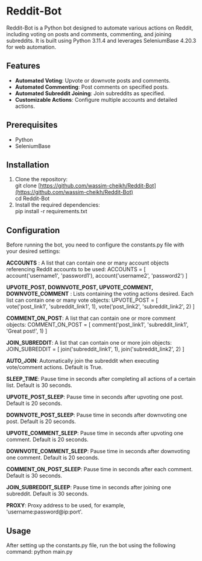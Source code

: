 # Reddit-Bot

Reddit-Bot is a Python bot designed to automate various actions on Reddit, including voting on posts and comments, commenting, and joining subreddits. It is built using Python 3.11.4 and leverages SeleniumBase 4.20.3 for web automation.

## Features

- **Automated Voting**: Upvote or downvote posts and comments.
- **Automated Commenting**: Post comments on specified posts.
- **Automated Subreddit Joining**: Join subreddits as specified.
- **Customizable Actions**: Configure multiple accounts and detailed actions.

## Prerequisites

- Python 
- SeleniumBase 

## Installation

1. Clone the repository:<br>
   git clone [https://github.com/wassim-cheikh/Reddit-Bot](https://github.com/wassim-cheikh/Reddit-Bot)<br>
   cd Reddit-Bot
2. Install the required dependencies:<br>
    pip install -r requirements.txt

## Configuration

Before running the bot, you need to configure the constants.py file with your desired settings:

**ACCOUNTS** : A list that can contain one or many account objects referencing Reddit accounts to be used:
ACCOUNTS = [
    account('username1', 'password1'),
    account('username2', 'password2')
]

**UPVOTE_POST, DOWNVOTE_POST, UPVOTE_COMMENT, DOWNVOTE_COMMENT** : Lists containing the voting actions desired. Each list can contain one or many vote objects:
UPVOTE_POST = [
    vote('post_link1', 'subreddit_link1', 1),
    vote('post_link2', 'subreddit_link2', 2)
]

**COMMENT_ON_POST**: A list that can contain one or more comment objects:
COMMENT_ON_POST = [
    comment('post_link1', 'subreddit_link1', 'Great post!', 1)
]

**JOIN_SUBREDDIT**: A list that can contain one or more join objects:
JOIN_SUBREDDIT = [
    join('subreddit_link1', 1),
    join('subreddit_link2', 2)
]

**AUTO_JOIN**: Automatically join the subreddit when executing vote/comment actions. Default is True.

**SLEEP_TIME**: Pause time in seconds after completing all actions of a certain list. Default is 30 seconds.

**UPVOTE_POST_SLEEP**: Pause time in seconds after upvoting one post. Default is 20 seconds.

**DOWNVOTE_POST_SLEEP**: Pause time in seconds after downvoting one post. Default is 20 seconds.

**UPVOTE_COMMENT_SLEEP**: Pause time in seconds after upvoting one comment. Default is 20 seconds.

**DOWNVOTE_COMMENT_SLEEP**: Pause time in seconds after downvoting one comment. Default is 20 seconds.

**COMMENT_ON_POST_SLEEP**: Pause time in seconds after each comment. Default is 30 seconds.

**JOIN_SUBREDDIT_SLEEP**: Pause time in seconds after joining one subreddit. Default is 30 seconds.

**PROXY**: Proxy address to be used, for example, 'username:password@ip:port'.

## Usage

After setting up the constants.py file, run the bot using the following command:
python main.py
